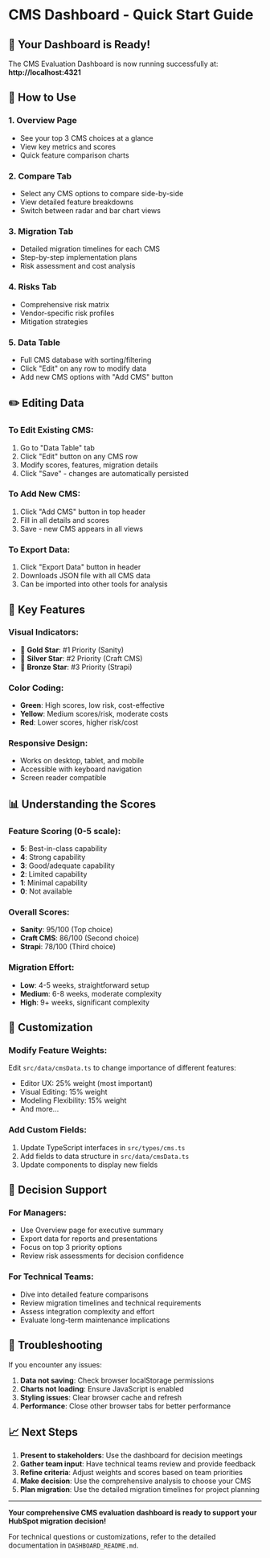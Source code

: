 # CMS Dashboard - Quick Start Guide

## 🚀 Your Dashboard is Ready!

The CMS Evaluation Dashboard is now running successfully at:
**http://localhost:4321**

## 🎯 How to Use

### 1. Overview Page
- See your top 3 CMS choices at a glance
- View key metrics and scores
- Quick feature comparison charts

### 2. Compare Tab  
- Select any CMS options to compare side-by-side
- View detailed feature breakdowns
- Switch between radar and bar chart views

### 3. Migration Tab
- Detailed migration timelines for each CMS
- Step-by-step implementation plans
- Risk assessment and cost analysis

### 4. Risks Tab
- Comprehensive risk matrix
- Vendor-specific risk profiles
- Mitigation strategies

### 5. Data Table
- Full CMS database with sorting/filtering
- Click "Edit" on any row to modify data
- Add new CMS options with "Add CMS" button

## ✏️ Editing Data

### To Edit Existing CMS:
1. Go to "Data Table" tab
2. Click "Edit" button on any CMS row
3. Modify scores, features, migration details
4. Click "Save" - changes are automatically persisted

### To Add New CMS:
1. Click "Add CMS" button in top header
2. Fill in all details and scores
3. Save - new CMS appears in all views

### To Export Data:
1. Click "Export Data" button in header
2. Downloads JSON file with all CMS data
3. Can be imported into other tools for analysis

## 🎨 Key Features

### Visual Indicators:
- 🥇 **Gold Star**: #1 Priority (Sanity)
- 🥈 **Silver Star**: #2 Priority (Craft CMS)  
- 🥉 **Bronze Star**: #3 Priority (Strapi)

### Color Coding:
- **Green**: High scores, low risk, cost-effective
- **Yellow**: Medium scores/risk, moderate costs
- **Red**: Lower scores, higher risk/cost

### Responsive Design:
- Works on desktop, tablet, and mobile
- Accessible with keyboard navigation
- Screen reader compatible

## 📊 Understanding the Scores

### Feature Scoring (0-5 scale):
- **5**: Best-in-class capability
- **4**: Strong capability
- **3**: Good/adequate capability
- **2**: Limited capability
- **1**: Minimal capability
- **0**: Not available

### Overall Scores:
- **Sanity**: 95/100 (Top choice)
- **Craft CMS**: 86/100 (Second choice)
- **Strapi**: 78/100 (Third choice)

### Migration Effort:
- **Low**: 4-5 weeks, straightforward setup
- **Medium**: 6-8 weeks, moderate complexity
- **High**: 9+ weeks, significant complexity

## 🔧 Customization

### Modify Feature Weights:
Edit `src/data/cmsData.ts` to change importance of different features:
- Editor UX: 25% weight (most important)
- Visual Editing: 15% weight
- Modeling Flexibility: 15% weight
- And more...

### Add Custom Fields:
1. Update TypeScript interfaces in `src/types/cms.ts`
2. Add fields to data structure in `src/data/cmsData.ts`
3. Update components to display new fields

## 🎯 Decision Support

### For Managers:
- Use Overview page for executive summary
- Export data for reports and presentations
- Focus on top 3 priority options
- Review risk assessments for decision confidence

### For Technical Teams:
- Dive into detailed feature comparisons
- Review migration timelines and technical requirements
- Assess integration complexity and effort
- Evaluate long-term maintenance implications

## 🚨 Troubleshooting

If you encounter any issues:

1. **Data not saving**: Check browser localStorage permissions
2. **Charts not loading**: Ensure JavaScript is enabled
3. **Styling issues**: Clear browser cache and refresh
4. **Performance**: Close other browser tabs for better performance

## 📈 Next Steps

1. **Present to stakeholders**: Use the dashboard for decision meetings
2. **Gather team input**: Have technical teams review and provide feedback
3. **Refine criteria**: Adjust weights and scores based on team priorities
4. **Make decision**: Use the comprehensive analysis to choose your CMS
5. **Plan migration**: Use the detailed migration timelines for project planning

---

**Your comprehensive CMS evaluation dashboard is ready to support your HubSpot migration decision!**

For technical questions or customizations, refer to the detailed documentation in `DASHBOARD_README.md`.